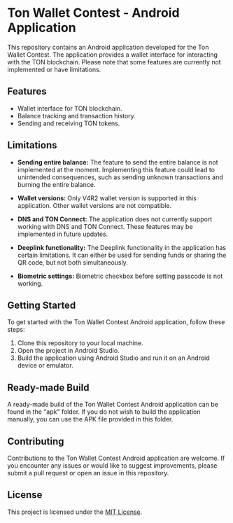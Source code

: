 # Ton Wallet Contest - Android Application

This repository contains an Android application developed for the Ton Wallet Contest. The application provides a wallet interface for interacting with the TON blockchain. Please note that some features are currently not implemented or have limitations.

## Features

- Wallet interface for TON blockchain.
- Balance tracking and transaction history.
- Sending and receiving TON tokens.

## Limitations

- **Sending entire balance:** The feature to send the entire balance is not implemented at the moment. Implementing this feature could lead to unintended consequences, such as sending unknown transactions and burning the entire balance.

- **Wallet versions:** Only V4R2 wallet version is supported in this application. Other wallet versions are not compatible.

- **DNS and TON Connect:** The application does not currently support working with DNS and TON Connect. These features may be implemented in future updates.

- **Deeplink functionality:** The Deeplink functionality in the application has certain limitations. It can either be used for sending funds or sharing the QR code, but not both simultaneously.

- **Biometric settings:** Biometric checkbox before setting passcode is not working.

## Getting Started

To get started with the Ton Wallet Contest Android application, follow these steps:

1. Clone this repository to your local machine.
2. Open the project in Android Studio.
3. Build the application using Android Studio and run it on an Android device or emulator.

## Ready-made Build

A ready-made build of the Ton Wallet Contest Android application can be found in the "apk" folder. If you do not wish to build the application manually, you can use the APK file provided in this folder.

## Contributing

Contributions to the Ton Wallet Contest Android application are welcome. If you encounter any issues or would like to suggest improvements, please submit a pull request or open an issue in this repository.

## License

This project is licensed under the [MIT License](LICENSE).
